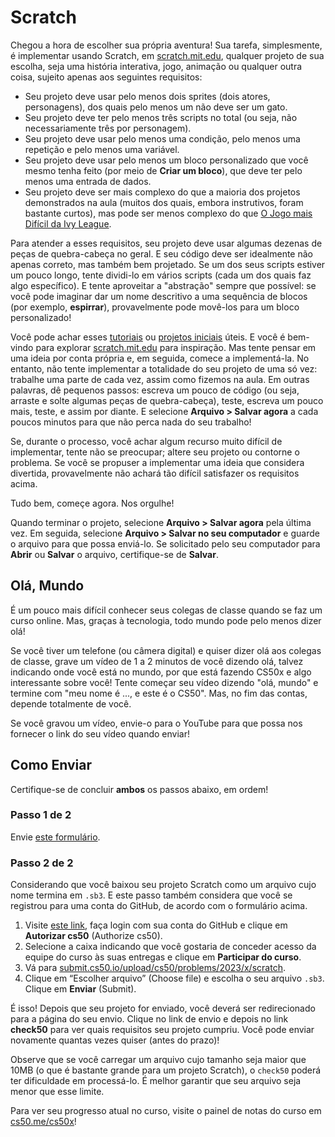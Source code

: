 # Scratch

Chegou a hora de escolher sua própria aventura! Sua tarefa, simplesmente, é implementar usando Scratch, em [scratch.mit.edu](https://scratch.mit.edu/), qualquer projeto de sua escolha, seja uma história interativa, jogo, animação ou qualquer outra coisa, sujeito apenas aos seguintes requisitos:

- Seu projeto deve usar pelo menos dois sprites (dois atores, personagens), dos quais pelo menos um não deve ser um gato.
- Seu projeto deve ter pelo menos três scripts no total (ou seja, não necessariamente três por personagem).
- Seu projeto deve usar pelo menos uma condição, pelo menos uma repetição e pelo menos uma variável.
- Seu projeto deve usar pelo menos um bloco personalizado que você mesmo tenha feito (por meio de **Criar um bloco**), que deve ter pelo menos uma entrada de dados.
- Seu projeto deve ser mais complexo do que a maioria dos projetos demonstrados na aula (muitos dos quais, embora instrutivos, foram bastante curtos), mas pode ser menos complexo do que [O Jogo mais Difícil da Ivy League](https://scratch.mit.edu/projects/893087926/).

Para atender a esses requisitos, seu projeto deve usar algumas dezenas de peças de quebra-cabeça no geral. E seu código deve ser idealmente não apenas correto, mas também bem projetado. Se um dos seus scripts estiver um pouco longo, tente dividi-lo em vários scripts (cada um dos quais faz algo específico). E tente aproveitar a "abstração" sempre que possível: se você pode imaginar dar um nome descritivo a uma sequência de blocos (por exemplo, **espirrar**), provavelmente pode movê-los para um bloco personalizado!

Você pode achar esses [tutoriais](https://scratch.mit.edu/projects/editor/?tutorial=all) ou [projetos iniciais](https://scratch.mit.edu/starter-projects) úteis. E você é bem-vindo para explorar [scratch.mit.edu](https://scratch.mit.edu/explore/projects/all) para inspiração. Mas tente pensar em uma ideia por conta própria e, em seguida, comece a implementá-la. No entanto, não tente implementar a totalidade do seu projeto de uma só vez: trabalhe uma parte de cada vez, assim como fizemos na aula. Em outras palavras, dê pequenos passos: escreva um pouco de código (ou seja, arraste e solte algumas peças de quebra-cabeça), teste, escreva um pouco mais, teste, e assim por diante. E selecione **Arquivo > Salvar agora** a cada poucos minutos para que não perca nada do seu trabalho!

Se, durante o processo, você achar algum recurso muito difícil de implementar, tente não se preocupar; altere seu projeto ou contorne o problema. Se você se propuser a implementar uma ideia que considera divertida, provavelmente não achará tão difícil satisfazer os requisitos acima.

Tudo bem, começe agora. Nos orgulhe!

Quando terminar o projeto, selecione **Arquivo > Salvar agora** pela última vez. Em seguida, selecione **Arquivo > Salvar no seu computador** e guarde o arquivo para que possa enviá-lo. Se solicitado pelo seu computador para **Abrir** ou **Salvar** o arquivo, certifique-se de **Salvar**.

## Olá, Mundo

É um pouco mais difícil conhecer seus colegas de classe quando se faz um curso online. Mas, graças à tecnologia, todo mundo pode pelo menos dizer olá!

Se você tiver um telefone (ou câmera digital) e quiser dizer olá aos colegas de classe, grave um vídeo de 1 a 2 minutos de você dizendo olá, talvez indicando onde você está no mundo, por que está fazendo CS50x e algo interessante sobre você! Tente começar seu vídeo dizendo "olá, mundo" e termine com "meu nome é ..., e este é o CS50". Mas, no fim das contas, depende totalmente de você.

Se você gravou um vídeo, envie-o para o YouTube para que possa nos fornecer o link do seu vídeo quando enviar!

## Como Enviar

<div class="alert" data-alert="warning" role="alert"><p>Certifique-se de concluir <strong>ambos</strong> os passos abaixo, em ordem!</p></div>

### Passo 1 de 2

Envie [este formulário](https://forms.cs50.io/73e44070-1fac-46bb-b041-5a5fce32ad29).

### Passo 2 de 2

Considerando que você baixou seu projeto Scratch como um arquivo cujo nome termina em `.sb3`. E este passo também considera que você se registrou para uma conta do GitHub, de acordo com o formulário acima.

1.  Visite [este link](https://submit.cs50.io/invites/9770b67479384c4d8c37790779e466d9), faça login com sua conta do GitHub e clique em **Autorizar cs50** (Authorize cs50).
2.  Selecione a caixa indicando que você gostaria de conceder acesso da equipe do curso às suas entregas e clique em **Participar do curso**.
3.  Vá para [submit.cs50.io/upload/cs50/problems/2023/x/scratch](https://submit.cs50.io/upload/cs50/problems/2023/x/scratch).
4.  Clique em “Escolher arquivo” (Choose file) e escolha o seu arquivo `.sb3`. Clique em **Enviar** (Submit).

É isso! Depois que seu projeto for enviado, você deverá ser redirecionado para a página do seu envio. Clique no link de envio e depois no link **check50** para ver quais requisitos seu projeto cumpriu. Você pode enviar novamente quantas vezes quiser (antes do prazo)!

Observe que se você carregar um arquivo cujo tamanho seja maior que 10MB (o que é bastante grande para um projeto Scratch), o `check50` poderá ter dificuldade em processá-lo. É melhor garantir que seu arquivo seja menor que esse limite.

Para ver seu progresso atual no curso, visite o painel de notas do curso em [cs50.me/cs50x](https://cs50.me/cs50x)!